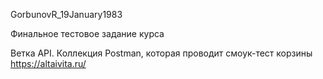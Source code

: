 GorbunovR_19January1983


Финальное тестовое задание курса

Ветка API. Коллекция Postman, которая проводит смоук-тест корзины https://altaivita.ru/
